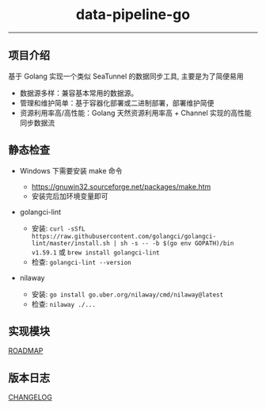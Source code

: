 <h1 align="center">data-pipeline-go</h1>

---

## 项目介绍
基于 Golang 实现一个类似 SeaTunnel 的数据同步工具, 主要是为了简便易用
  * 数据源多样：兼容基本常用的数据源。
  * 管理和维护简单：基于容器化部署或二进制部署，部署维护简便
  * 资源利用率高/高性能：Golang 天然资源利用率高 + Channel 实现的高性能同步数据流

## 静态检查

* Windows 下需要安装 make 命令
  * https://gnuwin32.sourceforge.net/packages/make.htm
  * 安装完后加环境变量即可

* golangci-lint
  * 安装: `curl -sSfL https://raw.githubusercontent.com/golangci/golangci-lint/master/install.sh | sh -s -- -b $(go env GOPATH)/bin v1.59.1` 或 `brew install golangci-lint`
  * 检查: `golangci-lint --version`

* nilaway
  * 安装: `go install go.uber.org/nilaway/cmd/nilaway@latest`
  * 检查: `nilaway ./...`

## 实现模块

[ROADMAP](ROADMAP.md)

## 版本日志

[CHANGELOG](CHANGELOG.md)
